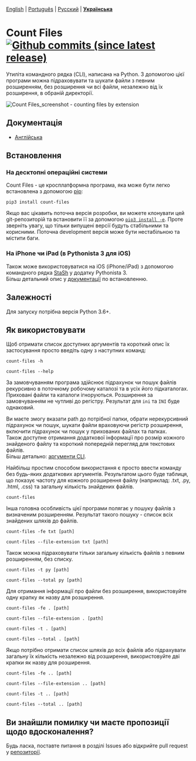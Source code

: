 [English](https://github.com/victordomingos/Count-files/blob/master/README.md) | [Portugu&ecirc;s](https://github.com/victordomingos/Count-files/blob/master/docs/README_PT.md) | [&#x420;&#x443;&#x441;&#x441;&#x43A;&#x438;&#x439;](https://github.com/victordomingos/Count-files/blob/master/docs/README_RU.md) | **[&#x423;&#x43A;&#x440;&#x430;&#x457;&#x43D;&#x441;&#x44C;&#x43A;&#x430;](https://github.com/victordomingos/Count-files/blob/master/docs/README_UA.md)**
  
  
# Count Files [![Github commits (since latest release)](https://img.shields.io/github/commits-since/victordomingos/Count-files/latest.svg)](https://github.com/victordomingos/Count-files)

Утиліта командного рядка (CLI), написана на Python. З допомогою цієї програми можна підраховувати та шукати файли з певним розширенням, без розширення чи всі файли, незалежно від їх розширення, в обраній директорії.

![Count Files_screenshot - counting files by extension](https://user-images.githubusercontent.com/18650184/42160179-29998a52-7dee-11e8-9813-b8594e50fe77.png)


## Документація

- [Англійська](https://countfiles.readthedocs.io/en/latest/)

## Встановлення

### На десктопні операційні системи

Count Files - це кросплатформна програма, яка може бути легко встановлена з допомогою [pip](https://pip.pypa.io/en/stable/quickstart/):

```
pip3 install count-files
```

Якщо вас цікавить поточна версія розробки, ви можете клонувати цей git-репозиторій та встановити її за допомогою [`pip3 install -e`](https://pip.pypa.io/en/stable/reference/pip_install/#editable-installs). Проте зверніть увагу, що тільки випущені версії будуть стабільними та корисними. Поточна development версія може бути нестабільною та містити баги.

### На iPhone чи iPad (в Pythonista 3 для iOS)

Також може використовуватися на iOS (iPhone/iPad) з допомогою командного рядка [StaSh](https://github.com/ywangd/stash) у додатку Pythonista 3.  
Більш детальний опис у [документації](https://countfiles.readthedocs.io/en/latest/installation.html) по встановленню. 

## Залежності

Для запуску потрібна версія Python 3.6+.

## Як використовувати

Щоб отримати список доступних аргументів та короткий опис їх застосування просто введіть одну з наступних команд:

```
count-files -h
```

```
count-files --help
```

За замовчуванням програма здійснює підрахунок чи пошук файлів рекурсивно в поточному робочому каталозі та в усіх його підкаталогах. Приховані файли та каталоги ігноруються.
Розширення за замовчуванням не чутливі до регістру. Результат для `ini` та `INI` буде однаковий.

Ви маєте змогу вказати path до потрібної папки, обрати нерекурсивний підрахунок чи пошук, шукати файли враховуючи регістр розширення, включити підрахунок чи пошук у прихованих файлах та папках.  
Також доступне отримання додаткової інформації про розмір кожного знайденого файлу та короткий попередній перегляд для текстових файлів.  
Більш детально: [аргументи CLI](https://countfiles.readthedocs.io/en/latest/howtouse.html#cli-arguments).

Найбільш простим способом використання є просто ввести команду без будь-яких додаткових аргументів. Результатом цього буде таблиця, що показує частоту для кожного розширення файлу (наприклад: .txt, .py, .html, .css) та загальну кількість знайдених файлів.

```
count-files
```

Інша головна особливість цієї програми полягає у пошуку файлів з визначеним розширенням. Результат такого пошуку - список всіх знайдених шляхів до файлів.

```
count-files -fe txt [path]
```  
```
count-files --file-extension txt [path]
```

Також можна підраховувати тільки загальну кількість файлів з певним розширенням, без списку.

```
count-files -t py [path]
```  
```
count-files --total py [path]
```

Для отримання інформації про файли без розширення, використовуйте одну крапку як назву для розширення.

```
count-files -fe . [path]
```  
```
count-files --file-extension . [path]
```

```
count-files -t . [path]
```  
```
count-files --total . [path]
```

Якщо потрібно отримати список шляхів до всіх файлів або підрахувати загальну їх кількість незалежно від розширення, використовуйте дві крапки як назву для розширення.

```
count-files -fe .. [path]
```  
```
count-files --file-extension .. [path]
```

```
count-files -t .. [path]
```  
```
count-files --total .. [path]
```

## Ви знайшли помилку чи маєте пропозиції щодо вдосконалення?

Будь ласка, поставте питання в розділі Issues або відкрийте pull request у [репозиторії](https://github.com/victordomingos/Count-files).

